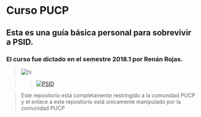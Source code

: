 ﻿# Curso PUCP

## Esta es una guía básica personal para sobrevivir a PSID.

### El curso fue dictado en el semestre 2018.1 por Renán Rojas.

> <img src="https://i1.rgstatic.net/ii/profile.image/458130220949505-1486238164896_Q128/Renan_Rojas2.jpg" alt="hi" class="inline"/>

>> [![PSID](https://img.youtube.com/vi/zJhH4rUUfw0/0.jpg)](https://www.youtube.com/watch?v=zJhH4rUUfw0)


> Este repositorio está completamente restringido a la comunidad PUCP y el enlace a este repositorio está únicamente manipulado por la comunidad PUCP

